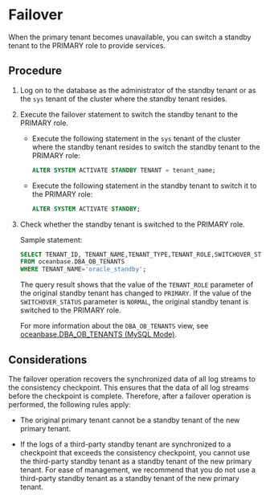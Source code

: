 # Failover

When the primary tenant becomes unavailable, you can switch a standby tenant to the PRIMARY role to provide services.

## Procedure

1. Log on to the database as the administrator of the standby tenant or as the `sys` tenant of the cluster where the standby tenant resides.

2. Execute the failover statement to switch the standby tenant to the PRIMARY role.

   * Execute the following statement in the `sys` tenant of the cluster where the standby tenant resides to switch the standby tenant to the PRIMARY role:

      ```sql
      ALTER SYSTEM ACTIVATE STANDBY TENANT = tenant_name;
      ```

   * Execute the following statement in the standby tenant to switch it to the PRIMARY role:

      ```sql
      ALTER SYSTEM ACTIVATE STANDBY;
      ```

3. Check whether the standby tenant is switched to the PRIMARY role.

   Sample statement:

   ```sql
   SELECT TENANT_ID, TENANT_NAME,TENANT_TYPE,TENANT_ROLE,SWITCHOVER_STATUS
   FROM oceanbase.DBA_OB_TENANTS
   WHERE TENANT_NAME='oracle_standby';
   ```

   The query result shows that the value of the `TENANT_ROLE` parameter of the original standby tenant has changed to `PRIMARY`. If the value of the `SWITCHOVER_STATUS` parameter is `NORMAL`, the original standby tenant is switched to the PRIMARY role.

   For more information about the `DBA_OB_TENANTS` view, see [oceanbase.DBA_OB_TENANTS (MySQL Mode)](../../../../700.reference/500.system-reference/400.system-overview-of-mysql-mode/100.overview-of-mysql-mode.md).
   <!-- or [DBA_OB_TENANTS (Oracle Mode)](../../../../700.reference/500.system-reference/500.system-overview-of-oracle-mode/200.dictionary-view-of-oracle-mode/26100.dba_ob_tenants-oracle.md). -->

## Considerations

The failover operation recovers the synchronized data of all log streams to the consistency checkpoint. This ensures that the data of all log streams before the checkpoint is complete. Therefore, after a failover operation is performed, the following rules apply:

* The original primary tenant cannot be a standby tenant of the new primary tenant.

* If the logs of a third-party standby tenant are synchronized to a checkpoint that exceeds the consistency checkpoint, you cannot use the third-party standby tenant as a standby tenant of the new primary tenant. For ease of management, we recommend that you do not use a third-party standby tenant as a standby tenant of the new primary tenant.
